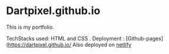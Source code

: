 # Dartpixel.github.io


This is my portfolio.

TechStacks used: HTML and CSS .
Deployment : [Github-pages](https://dartpixel.github.io/
Also deployed on [netlify](https://kartiksharma-portfolio.netlify.app/)

